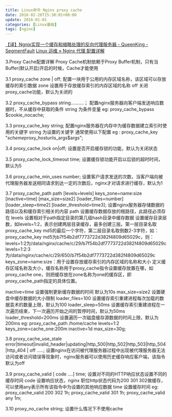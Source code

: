 ```yaml
---
title: Linux命令 Nginx proxy cache
date: 2016-02-26T15:30:01+08:00
update: 2016-01-01
categories: [Linux基础]
tags: [nginx]
---
```

[【译】Ngnix实现一个缓存和缩略处理的反向代理服务器 - QueenKing - SegmentFault](https://segmentfault.com/a/1190000004604380)
[Linux 运维 » Nginx 代理 配置详解](http://www.mylinuxer.com/?p=281)

3.Proxy Cache配置详解
Proxy Cache机制依赖于Proxy Buffer机制，只有当Buffer(默认开启)开启的时候，Cache才能使用


3.1
proxy_cache zone | off;
配置一块用于公用的内存区域名称，该区域可以存放缓存的索引数据
zone 设置用于存放缓存索引的内存区域的名称
off  关闭proxy_cache功能，默认为关闭的

3.2
proxy_cache_bypass string..........；
配置nginx服务器向客户端发送响应数据时，不从缓存中获取的条件
string 为条件变量
eg:
  proxy_cache_bypass $cookie_nocache;

3.3
proxy_cache_key string;
配置nginx服务器在内存中为缓存数据建立索引时使用的关键字
string 为设置的关键字
通常使用以下配置
 eg :
    proxy_cache_key "$scheme$proxy_host$uri$is_args$args";

3.4
proxy_cache_lock on|off;
设置是否开启缓存锁的功能，默认为关闭状态

3.5
proxy_cache_lock_timeout time;
设置缓存锁功能开启以后锁的超时时间，默认为5

3.6
proxy_cache_min_uses number;
设置客户请求发送的次数，当客户端向被代理服务器发送相同请求到达一定的次数后，nginx才对请求进行缓存，默认为1

3.7
proxy_cache_path path [levels=levels] keys_zone=name:size [inactive=time] [max_size=size2] [loader_files=number] [loader_sleep=time2] [loader_threshold=time3];
设置nginx服务器存储数据的路径以及和缓存索引相关的内容
path 设置缓存数据存放的根路径，此路径必须存在
levels 设置相对于path指定目录的第几级hash目录中缓存数据
        设置缓存目录层数，如levels=1:2，表示创建两层目录缓存，最多创建三层。第一层目录名取proxy_cache_key md5的最后一个字符，第二层目录名取倒数2-3字符，如：
        proxy_cache_key md5为b7f54b2df7773722d382f4809d65029c，则：
        levels=1:2为/data/nginx/cache/c/29/b7f54b2df7773722d382f4809d65029c
        levels=1:2:3为/data/nginx/cache/c/29/650/b7f54b2df7773722d382f4809d65029c
keys_zone=name:size：用于设置存放缓存索引的内存区域的名称和大小
        定义缓存区域名称及大小，缓存名称用于proxy_cache指令设置缓存放置在哪，如proxy_cache one，则把缓存放在zone名称为one的缓存区，即proxy_cache_path指定的具体位置。

inactive=time 设置强制更新缓存数据的时间 默认为10s
max_size=size2 设置硬盘中缓存数据的大小限制
loader_files=100 设置缓存索引重建进程每次加载的数据袁术的数量上限，默认为100
loader_sleep=50ms 设置缓存索引重建进程在一次遍历结束，下一次遍历开始之间的暂停时间，默认为50ms
loader_threshold=200ms 设置遍历一次磁盘缓存源数据的时间上限，默认为200ms
eg:
   proxy_cache_path /home/cache levels=1:2 keys_zone=cache_one:200m inactive=1d max_size=30g;

3.8
proxy_cache_use_stale error|timeout|invalid_header|updating|http_500|http_502|http_503|http_504|http_404 | off .....;
设置nginx在访问被代理服务器过程中出现被代理服务器无法访问或者访问错误等现象时，nginx服务器可以使用历史缓存响应客户端，该指令默认为off

3.9
proxy_cache_valid [ code ....] time;
设置对不同的HTTP响应状态设置不同的缓存时间
code 设置响应状态，nginx 职位http状态代码为200 301  302做缓存，可以使用any表示所有该指令中为设置的其他响应数据
time 设置缓存时间
eg:
   proxy_cache_valid 200 302 1h;
   proxy_cache_valid 301 1h;
   proxy_cache_valid any 1m;

3.10
proxy_no_cache string;
设置什么情况下不使用cache
